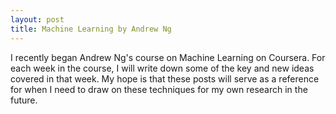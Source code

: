 ```yaml
---
layout: post
title: Machine Learning by Andrew Ng
---
```


I recently began Andrew Ng's course on Machine Learning on Coursera. For each week in the course, I will write down some of the key and new ideas covered in that week. My hope is that these posts will serve as a reference for when I need to draw on these techniques for my own research in the future.

<!--excerpt-->

